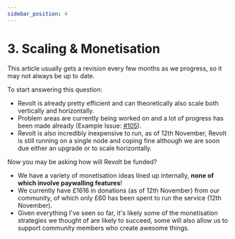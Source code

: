 ```yaml
---
sidebar_position: 4
---
```


# 3. Scaling & Monetisation

This article usually gets a revision every few months as we progress, so it may not always be up to date.

To start answering this question:
- Revolt is already pretty efficient and can theoretically also scale both vertically and horizontally.
- Problem areas are currently being worked on and a lot of progress has been made already (Example Issue: [#105](https://github.com/revoltchat/delta/issues/105)).
- Revolt is also incredibly inexpensive to run, as of 12th November, Revolt is still running on a single node and coping fine although we are soon due either an upgrade or to scale horizontally.

Now you may be asking how will Revolt be funded?
- We have a variety of monetisation ideas lined up internally, **none of which involve paywalling features**!
- We currently have £1616 in donations (as of 12th November) from our community, of which only £60 has been spent to run the service (12th November).
- Given everything I've seen so far, it's likely some of the monetisation strategies we thought of are likely to succeed, some will also allow us to support community members who create awesome things.
